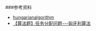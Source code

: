 ###参考资料

* [hungarianalgorithm](http://www.hungarianalgorithm.com/solve.php?c=90-33-33--36-93-93--1-36-44&random=1)
* [【算法题】任务分配问题---匈牙利算法](http://www.cnblogs.com/dwdxdy/p/3261742.html)